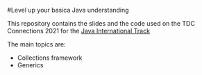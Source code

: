 #Level up your basica Java understanding

This repository contains the slides and the code used on the TDC Connections 2021 for the [Java International Track](https://thedevconf.com/tdc/2021/connections/trilha-java-internacional)

The main topics are:
- Collections framework
- Generics
